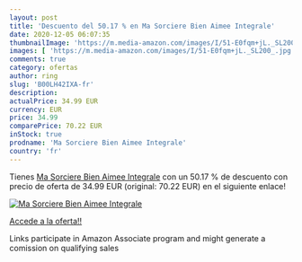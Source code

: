 ```yaml
---
layout: post
title: 'Descuento del 50.17 % en Ma Sorciere Bien Aimee Integrale'
date: 2020-12-05 06:07:35
thumbnailImage: 'https://m.media-amazon.com/images/I/51-E0fqm+jL._SL200_.jpg'
images: [ 'https://m.media-amazon.com/images/I/51-E0fqm+jL._SL200_.jpg' ]
comments: true
category: ofertas
author: ring
slug: 'B00LH42IXA-fr'
description:
actualPrice: 34.99 EUR
currency: EUR
price: 34.99
comparePrice: 70.22 EUR
inStock: true
prodname: 'Ma Sorciere Bien Aimee Integrale'
country: 'fr'
---
```


Tienes [Ma Sorciere Bien Aimee Integrale](https://www.amazon.fr/dp/B00LH42IXA/?tag=tolees0d-21) con un 50.17 % de descuento con precio de oferta de 34.99 EUR (original: 70.22 EUR) en el siguiente enlace!

[![Ma Sorciere Bien Aimee Integrale](https://m.media-amazon.com/images/I/51-E0fqm+jL._SL200_.jpg)](https://www.amazon.fr/dp/B00LH42IXA/?tag=tolees0d-21)

[Accede a la oferta!!](https://www.amazon.fr/dp/B00LH42IXA/?tag=tolees0d-21)

Links participate in Amazon Associate program and might generate a comission on qualifying sales


